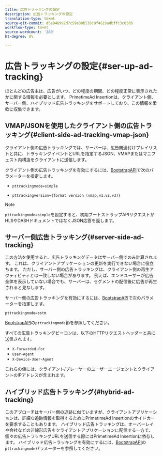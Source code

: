 ```yaml
---
title: 広告トラッキングの設定
description: 広告トラッキングの設定
translation-type: tm+mt
source-git-commit: d5e948992d7c59e80b530c8f4619adbffc3c03d8
workflow-type: tm+mt
source-wordcount: '280'
ht-degree: 0%

---
```



# 広告トラッキングの設定{#ser-up-ad-tracking}

ほとんどの広告主は、広告がいつ、どの程度の期間、どの程度正常に表示されたかに関する情報を必要とします。 PrimetimeAd Insertionは、クライアント側、サーバー側、ハイブリッド広告トラッキングをサポートしており、この情報を柔軟に収集できます。

## VMAP/JSONを使用したクライアント側の広告トラッキング{#client-side-ad-tracking-vmap-json}

クライアント側の広告トラッキングでは、サーバーは、広告関連付けプレイリストと共に、トラッキングイベントとURLを指定するJSON、VMAPまたはマニフェスト内構造をクライアントに送信します。

クライアント側の広告トラッキングを有効にするには、[BootstrapAPI](/help/primetime-ad-insertion/technical-reference/bootstrap-api.md)で次のパラメーターを指定します。

* `pttrackingmode=simple`

* `pttrackingversion={format version (vmap,v1,v2,v3)}`

>[!NOTE]
>
>`pttrackingmode=simple`を設定すると、初期ブートストラップAPIリクエストがHLSやDASHドキュメントではなくJSON応答を返します。

<!-- **Daniel to check. The specified file in this statement does not exist.** 
More information about `pttrackingmode`, `pttrackingversion` formats, can be found in [API Reference: Manifest server query parameters](manifest-server-query-parameters.md). -->

<!--Show examples of how to request a sidecar] -->

## サーバー側広告トラッキング{#server-side-ad-tracking}

この方法を使用すると、広告トラッキングデータはサーバー側でのみ計算されます。 これは、クライアントアプリケーションの更新を実行できない場合に役立ちます。 ただし、サーバー側の広告トラッキングは、クライアント側の再生アクティビティとは一致しない場合があります。 例えば、エンドユーザーが広告全体を表示していない場合でも、サーバーは、セグメントの配信後に広告が再生されると見なします。

サーバー側の広告トラッキングを有効にするには、[BootstrapAPI](/help/primetime-ad-insertion/technical-reference/bootstrap-api.md)で次のパラメーターを指定します。

`pttrackingmode=sstm`

[BootstrapAPI](/help/primetime-ad-insertion/technical-reference/bootstrap-api.md)の`pttrackingmode`節を参照してください。

すべての広告トラッキングビーコンは、以下のHTTPリクエストヘッダーと共に送信されます。

* `X-Forwarded-For`
* `User-Agent`
* `X-Device-User-Agent`

これらの値には、クライアント/プレーヤーのユーザーエージェントとクライアントのIPアドレスが含まれます。

## ハイブリッド広告トラッキング{#hybrid-ad-tracking}

このアプローチはサーバー側の追跡に似ていますが、クライアントアプリケーションは、詳細な追跡情報を取得するためにPrimetimeAd Insertionのサイドカーを要求することもあります。 ハイブリッド広告トラッキングは、オーバーレイや会社などの非線形広告をクライアントアプリケーションに配信する一方で、個々の広告トラッキングURLを送信する際にはPrimetimeAd Insertionに依存します。
ハイブリッド広告トラッキングを有効にするには、[BootstrapAPI](/help/primetime-ad-insertion/technical-reference/bootstrap-api.md)の`pttrackingmode`パラメーターを参照してください。
